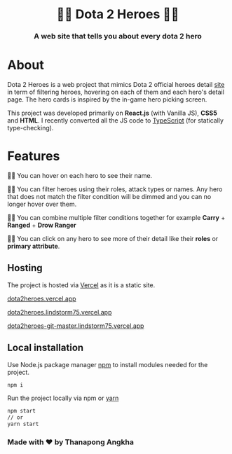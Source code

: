 <h1 align="center">🐱‍👤 Dota 2 Heroes 🐱‍🏍</h1>
<h3 align="center">A web site that tells you about every dota 2 hero</h3>

# About

Dota 2 Heroes is a web project that mimics Dota 2 official heroes detail [site](https://www.dota2.com/heroes/) in term of filtering heroes, hovering on each of them and each hero's detail page. The hero cards is inspired by the in-game hero picking screen.

This project was developed primarily on **React.js** (with Vanilla JS), **CSS5** and **HTML**. I recently converted all the JS code to [TypeScript](https://www.typescriptlang.org/) (for statically type-checking).

# Features
🐱‍🐉 You can hover on each hero to see their name.

🐱‍🚀 You can filter heroes using their roles, attack types or names. Any hero that does not match the filter condition will be dimmed and you can no longer hover over them.
 
🐱‍💻 You can combine multiple filter conditions together for example **Carry** + **Ranged** + **Drow Ranger**

🐱‍👓 You can click on any hero to see more of their detail like their **roles** or **primary attribute**.

## Hosting

The project is hosted via [Vercel](https://vercel.com/) as it is a static site.

[dota2heroes.vercel.app](https://dota2heroes.vercel.app)

[dota2heroes.lindstorm75.vercel.app](https://dota2heroes.lindstorm75.vercel.app/)

[dota2heroes-git-master.lindstorm75.vercel.app](https://dota2heroes-git-master.lindstorm75.vercel.app/)


## Local installation

Use Node.js package manager [npm](https://nodejs.org/en/) to install modules needed for the project.

```bash
npm i
```
Run the project locally via npm or [yarn](https://yarnpkg.com/)
```bash
npm start
// or
yarn start
```

### Made with ❤ by Thanapong Angkha

